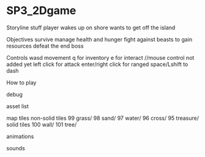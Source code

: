 # SP3_2Dgame

Storyline
stuff
player wakes up on shore
wants to get off the island

Objectives
survive
manage health and hunger
fight against beasts to gain resources
defeat the end boss


Controls
wasd movement
q for inventory
e for interact
//mouse control not added yet
left click for attack
enter/right click for ranged
space/Lshift to dash

How to play







debug


asset list

map tiles
non-solid tiles
99 grass/
98 sand/
97 water/
96 cross/
95 treasure/
solid tiles
100 wall/
101 tree/

animations

sounds


